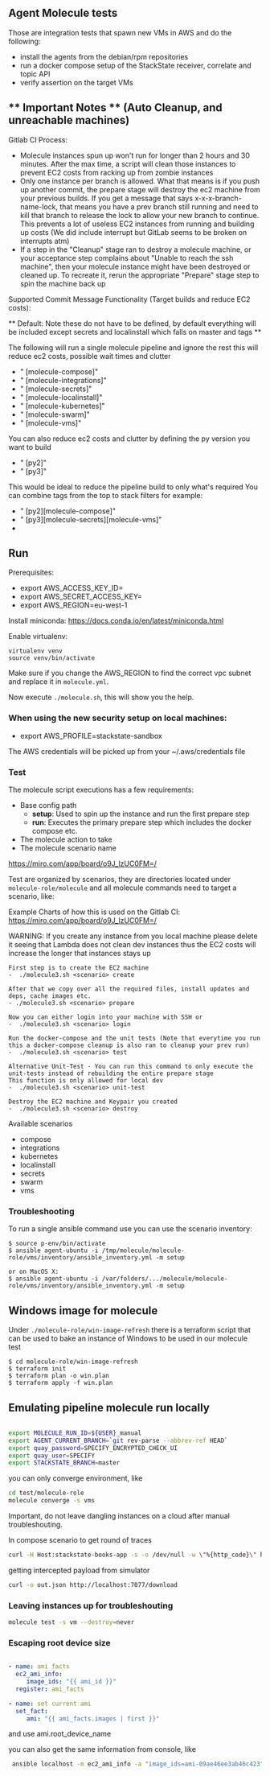 Agent Molecule tests
--------------------

Those are integration tests that spawn new VMs in AWS and do the following:

* install the agents from the debian/rpm repositories
* run a docker compose setup of the StackState receiver, correlate and topic API
* verify assertion on the target VMs

## ** Important Notes ** (Auto Cleanup, and unreachable machines)
Gitlab CI Process:
- Molecule instances spun up won't run for longer than 2 hours and 30 minutes. After the max time, a script will clean those instances to prevent EC2 costs from racking up from zombie instances
- Only one instance per branch is allowed. What that means is if you push up another commit, the prepare stage will destroy the ec2 machine from your previous builds. If you get a message that says x-x-x-branch-name-lock, that means you have a prev branch still running and need to kill that branch to release the lock to allow your new branch to continue. This prevents a lot of useless EC2 instances from running and building up costs (We did include interrupt but GitLab seems to be broken on interrupts atm)
- If a step in the "Cleanup" stage ran to destroy a molecule machine, or your acceptance step complains about "Unable to reach the ssh machine", then your molecule instance might have been destroyed or cleaned up. To recreate it, rerun the appropriate "Prepare" stage step to spin the machine back up

Supported Commit Message Functionality (Target builds and reduce EC2 costs):

** Default: Note these do not have to be defined, by default everything will be included except secrets and localinstall which falls on master and tags **

The following will run a single molecule pipeline and ignore the rest
this will reduce ec2 costs, possible wait times and clutter
- "<commit message> [molecule-compose]"
- "<commit message> [molecule-integrations]"
- "<commit message> [molecule-secrets]"
- "<commit message> [molecule-localinstall]"
- "<commit message> [molecule-kubernetes]"
- "<commit message> [molecule-swarm]"
- "<commit message> [molecule-vms]"

You can also reduce ec2 costs and clutter by defining the py version you want to build
- "<commit message> [py2]"
- "<commit message> [py3]"

This would be ideal to reduce the pipeline build to only what's required
You can combine tags from the top to stack filters for example:
- "<commit message> [py2][molecule-compose]"
- "<commit message> [py3][molecule-secrets][molecule-vms]"
-
## Run

Prerequisites:

* export AWS_ACCESS_KEY_ID=
* export AWS_SECRET_ACCESS_KEY=
* export AWS_REGION=eu-west-1

Install miniconda: https://docs.conda.io/en/latest/miniconda.html

Enable virtualenv:
```shell
virtualenv venv
source venv/bin/activate
```

Make sure if you change the AWS_REGION to find the correct vpc subnet and replace it in `molecule.yml`.

Now execute `./molecule.sh`, this will show you the help.

### When using the new security setup on local machines:

* export AWS_PROFILE=stackstate-sandbox

The AWS credentials will be picked up from your ~/.aws/credentials file

### Test

The molecule script executions has a few requirements:
- Base config path
   - **setup**: Used to spin up the instance and run the first prepare step
   - **run**: Executes the primary prepare step which includes the docker compose etc.
- The molecule action to take
- The molecule scenario name

https://miro.com/app/board/o9J_lzUC0FM=/

Test are organized by scenarios, they are directories located under `molecule-role/molecule` and all molecule commands need to target a scenario, like:

Example Charts of how this is used on the Gitlab CI: https://miro.com/app/board/o9J_lzUC0FM=/

WARNING: If you create any instance from you local machine please delete it seeing that Lambda does not clean dev instances thus the EC2 costs will increase the longer that instances stays up

    First step is to create the EC2 machine
    -  ./molecule3.sh <scenario> create

    After that we copy over all the required files, install updates and deps, cache images etc.
    - ./molecule3.sh <scenario> prepare

    Now you can either login into your machine with SSH or
    -  ./molecule3.sh <scenario> login

    Run the docker-compose and the unit tests (Note that everytime you run this a docker-compose cleanup is also ran to cleanup your prev run)
    -  ./molecule3.sh <scenario> test

    Alternative Unit-Test - You can run this command to only execute the unit-tests instead of rebuilding the entire prepare stage
    This function is only allowed for local dev
    -  ./molecule3.sh <scenario> unit-test

    Destroy the EC2 machine and Keypair you created
    -  ./molecule3.sh <scenario> destroy

Available scenarios
- compose
- integrations
- kubernetes
- localinstall
- secrets
- swarm
- vms

### Troubleshooting

To run a single ansible command use you can use the scenario inventory:

    $ source p-env/bin/activate
    $ ansible agent-ubuntu -i /tmp/molecule/molecule-role/vms/inventory/ansible_inventory.yml -m setup

    or on MacOS X:
    $ ansible agent-ubuntu -i /var/folders/.../molecule/molecule-role/vms/inventory/ansible_inventory.yml -m setup


## Windows image for molecule

Under `./molecule-role/win-image-refresh` there is a terraform script that can be used to bake an instance of Windows to be used in our molecule test

    $ cd molecule-role/win-image-refresh
    $ terraform init
    $ terraform plan -o win.plan
    $ terraform apply -f win.plan

## Emulating pipeline molecule run locally

```sh

export MOLECULE_RUN_ID=${USER}_manual
export AGENT_CURRENT_BRANCH=`git rev-parse --abbrev-ref HEAD`
export quay_password=SPECIFY_ENCRYPTED_CHECK_UI
export quay_user=SPECIFY
export STACKSTATE_BRANCH=master
```

you can only converge environment, like

```sh
cd test/molecule-role
molecule converge -s vms
```

Important, do not leave dangling instances on a cloud after manual troubleshouting.

In compose scenario to get round of traces

```sh
curl -H Host:stackstate-books-app -s -o /dev/null -w \"%{http_code}\" http://localhost/stackstate-books-app/listbooks
```
getting intercepted payload from simulator

```sh
curl -o out.json http://localhost:7077/download
```


### Leaving instances up for troubleshouting
```sh
molecule test -s vm --destroy=never
```

### Escaping root device size

```yaml

- name: ami facts
  ec2_ami_info:
     image_ids: "{{ ami_id }}"
  register: ami_facts

- name: set current ami
  set_fact:
     ami: "{{ ami_facts.images | first }}"
```


and use ami.root_device_name


you can also get the same information from console, like

```sh
 ansible localhost -m ec2_ami_info -a "image_ids=ami-09ae46ee3ab46c423" | grep root_device
```
